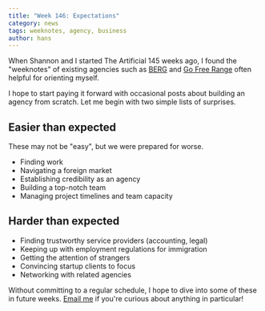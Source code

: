 ```yaml
---
title: "Week 146: Expectations"
category: news
tags: weeknotes, agency, business
author: hans
---
```


When Shannon and I started The Artificial 145 weeks ago, I found the "weeknotes" of existing agencies such as [BERG](http://berglondon.com/blog/2009/08/05/week-217/) and [Go Free Range](http://gofreerange.com/week-138) often helpful for orienting myself.

I hope to start paying it forward with occasional posts about building an agency from scratch. Let me begin with two simple lists of surprises.

## Easier than expected

These may not be "easy", but we were prepared for worse.

- Finding work
- Navigating a foreign market
- Establishing credibility as an agency
- Building a top-notch team
- Managing project timelines and team capacity

## Harder than expected

- Finding trustworthy service providers (accounting, legal)
- Keeping up with employment regulations for immigration
- Getting the attention of strangers
- Convincing startup clients to focus
- Networking with related agencies

Without committing to a regular schedule, I hope to dive into some of these in future weeks. [Email me](mailto:hans@theartificial.nl) if you're curious about anything in particular!
